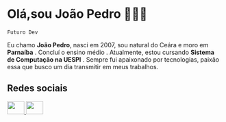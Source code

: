 # Olá,sou João Pedro 👨🏽‍💻

`Futuro Dev`

Eu chamo **João Pedro**, nasci em 2007, sou natural do Ceára e moro em **Parnaíba** . Concluí o ensino médio . Atualmente, estou cursando **Sistema de Computação na UESPI** . Sempre fui apaixonado por tecnologias, paixão essa que busco um dia transmitir em meus trabalhos.

## Redes sociais
<p align='left'>
<a href='https://www.linkedin.com/in/jo%C3%A3o-pedro-veras-90bb0a378/'/>
<img height="30" width="40" 
  src="https://cdn.jsdelivr.net/gh/devicons/devicon@latest/icons/linkedin/linkedin-original.svg" />

<a href='https://www.instagram.com/joao_pedro_verass/?next=%2F'/>
<img height="30" width="40" src="https://www.svgrepo.com/show/349410/instagram.svg" />
            
  
</p> 



          

